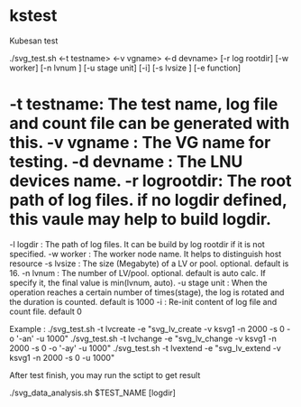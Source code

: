 # kstest
Kubesan test



./svg_test.sh <-t testname> <-v vgname> <-d devname> [-r log rootdir] 
[-w worker] [-n lvnum ] [-u stage unit]
[-i] [-s lvsize ]    [-e function]


-t testname: The test name, log file and count file can be generated with this.
-v vgname  : The VG name for testing.
-d devname : The LNU devices name.
-r logrootdir: The root path of log files. if no logdir defined, this vaule
               may help to build logdir.
========================
-l logdir : The path of log files. It can be build by log rootdir 
            if it is not specified. 
-w worker  : The worker node name. It helps to distinguish host resource
-s lvsize : The size (Megabyte) of a LV or pool.
            optional. default is 16.
-n lvnum  : The number of LV/pool. optional. default is auto calc.
            If specify it, the final value is min(lvnum, auto).
-u stage unit : When the operation reaches a certain 
                number of times(stage), the log is rotated 
                and the duration is counted. default is 1000
-i : Re-init content of log file and count file. default 0

Example : 
 ./svg_test.sh -t lvcreate -e "svg_lv_create  -v ksvg1 -n 2000 -s 0 -o '-an' -u 1000"
 ./svg_test.sh -t lvchange -e "svg_lv_change  -v ksvg1 -n 2000 -s 0 -o '-ay' -u 1000"
 ./svg_test.sh -t lvextend -e "svg_lv_extend  -v ksvg1 -n 2000 -s 0  -u 1000"


After test finish, you may run the sctipt to get result

./svg_data_analysis.sh $TEST_NAME [logdir]


